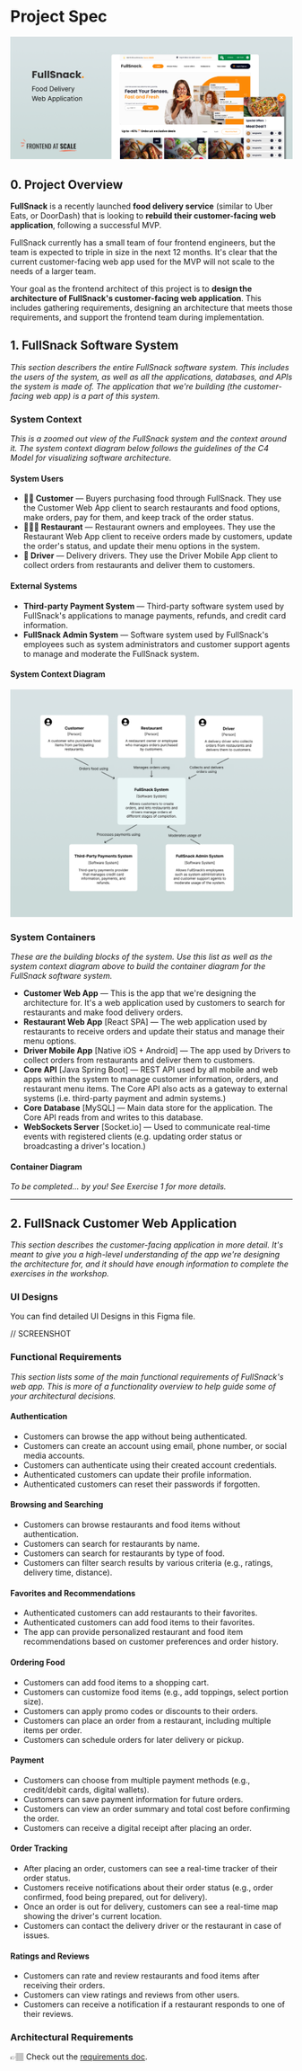 # Project Spec

![Cover](./Cover.png)

## 0. Project Overview

**FullSnack** is a recently launched **food delivery service** (similar to Uber Eats, or DoorDash) that is looking to **rebuild their customer-facing web application**, following a successful MVP.

FullSnack currently has a small team of four frontend engineers, but the team is expected to triple in size in the next 12 months. It's clear that the current customer-facing web app used for the MVP will not scale to the needs of a larger team.

Your goal as the frontend architect of this project is to **design the architecture of FullSnack's customer-facing web application**. This includes gathering requirements, designing an architecture that meets those requirements, and support the frontend team during implementation.

## 1. FullSnack Software System

_This section describers the entire FullSnack software system. This includes the users of the system, as well as all the applications, databases, and APIs the system is made of. The application that we're building (the customer-facing web app) is a part of this system._

### System Context

_This is a zoomed out view of the FullSnack system and the context around it. The system context diagram below follows the guidelines of the C4 Model for visualizing software architecture._

#### System Users

- **👩🏻 Customer** — Buyers purchasing food through FullSnack. They use the Customer Web App client to search restaurants and food options, make orders, pay for them, and keep track of the order status.
- **🧑🏽‍🍳 Restaurant** — Restaurant owners and employees. They use the Restaurant Web App client to receive orders made by customers, update the order's status, and update their menu options in the system.
- **🛵 Driver** — Delivery drivers. They use the Driver Mobile App client to collect orders from restaurants and deliver them to customers.

#### External Systems

- **Third-party Payment System** — Third-party software system used by FullSnack's applications to manage payments, refunds, and credit card information.
- **FullSnack Admin System** — Software system used by FullSnack's employees such as system administrators and customer support agents to manage and moderate the FullSnack system.

#### System Context Diagram

![System Context Diagram](./System%20Context%20Diagram.png)

### System Containers

_These are the building blocks of the system. Use this list as well as the system context diagram above to build the container diagram for the FullSnack software system._

- **Customer Web App** — This is the app that we're designing the architecture for. It's a web application used by customers to search for restaurants and make food delivery orders.
- **Restaurant Web App** [React SPA] — The web application used by restaurants to receive orders and update their status and manage their menu options.
- **Driver Mobile App** [Native iOS + Android] — The app used by Drivers to collect orders from restaurants and deliver them to customers.
- **Core API** [Java Spring Boot] — REST API used by all mobile and web apps within the system to manage customer information, orders, and restaurant menu items. The Core API also acts as a gateway to external systems (i.e. third-party payment and admin systems.)
- **Core Database** [MySQL] — Main data store for the application. The Core API reads from and writes to this database.
- **WebSockets Server** [Socket.io] — Used to communicate real-time events with registered clients (e.g. updating order status or broadcasting a driver's location.)

#### Container Diagram

_To be completed... by you! See Exercise 1 for more details._

---

## 2. FullSnack Customer Web Application

_This section describes the customer-facing application in more detail. It's meant to give you a high-level understanding of the app we're designing the architecture for, and it should have enough information to complete the exercises in the workshop._

### UI Designs

You can find detailed UI Designs in this Figma file.

// SCREENSHOT

### Functional Requirements

_This section lists some of the main functional requirements of FullSnack's web app. This is more of a functionality overview to help guide some of your architectural decisions._

#### Authentication

- Customers can browse the app without being authenticated.
- Customers can create an account using email, phone number, or social media accounts.
- Customers can authenticate using their created account credentials.
- Authenticated customers can update their profile information.
- Authenticated customers can reset their passwords if forgotten.

#### Browsing and Searching

- Customers can browse restaurants and food items without authentication.
- Customers can search for restaurants by name.
- Customers can search for restaurants by type of food.
- Customers can filter search results by various criteria (e.g., ratings, delivery time, distance).

#### Favorites and Recommendations

- Authenticated customers can add restaurants to their favorites.
- Authenticated customers can add food items to their favorites.
- The app can provide personalized restaurant and food item recommendations based on customer preferences and order history.

#### Ordering Food

- Customers can add food items to a shopping cart.
- Customers can customize food items (e.g., add toppings, select portion size).
- Customers can apply promo codes or discounts to their orders.
- Customers can place an order from a restaurant, including multiple items per order.
- Customers can schedule orders for later delivery or pickup.

#### Payment

- Customers can choose from multiple payment methods (e.g., credit/debit cards, digital wallets).
- Customers can save payment information for future orders.
- Customers can view an order summary and total cost before confirming the order.
- Customers can receive a digital receipt after placing an order.

#### Order Tracking

- After placing an order, customers can see a real-time tracker of their order status.
- Customers receive notifications about their order status (e.g., order confirmed, food being prepared, out for delivery).
- Once an order is out for delivery, customers can see a real-time map showing the driver's current location.
- Customers can contact the delivery driver or the restaurant in case of issues.

#### Ratings and Reviews

- Customers can rate and review restaurants and food items after receiving their orders.
- Customers can view ratings and reviews from other users.
- Customers can receive a notification if a restaurant responds to one of their reviews.

### Architectural Requirements

👉🏽 Check out the [requirements doc](requirements.md).
